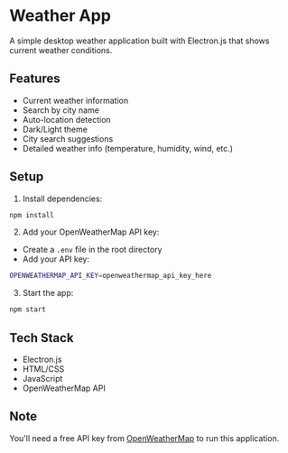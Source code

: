 # Weather App

A simple desktop weather application built with Electron.js that shows current weather conditions.

## Features
- Current weather information
- Search by city name
- Auto-location detection
- Dark/Light theme
- City search suggestions
- Detailed weather info (temperature, humidity, wind, etc.)

## Setup

1. Install dependencies:
```bash
npm install
```

2. Add your OpenWeatherMap API key:
- Create a `.env` file in the root directory
- Add your API key:
```bash
OPENWEATHERMAP_API_KEY=openweathermap_api_key_here
```

3. Start the app:
```bash
npm start
```

## Tech Stack
- Electron.js
- HTML/CSS
- JavaScript
- OpenWeatherMap API

## Note
You'll need a free API key from [OpenWeatherMap](https://openweathermap.org/api) to run this application.
